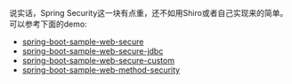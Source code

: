 说实话，Spring Security这一块有点重，还不如用Shiro或者自己实现来的简单。可以参考下面的demo:
- [spring-boot-sample-web-secure](https://github.com/spring-projects/spring-boot/tree/master/spring-boot-samples/spring-boot-sample-web-secure)
- [spring-boot-sample-web-secure-jdbc](https://github.com/spring-projects/spring-boot/tree/master/spring-boot-samples/spring-boot-sample-web-secure-jdbc)
- [spring-boot-sample-web-secure-custom](https://github.com/spring-projects/spring-boot/tree/master/spring-boot-samples/spring-boot-sample-web-secure-custom)
- [spring-boot-sample-web-method-security](https://github.com/spring-projects/spring-boot/tree/master/spring-boot-samples/spring-boot-sample-web-method-security)
